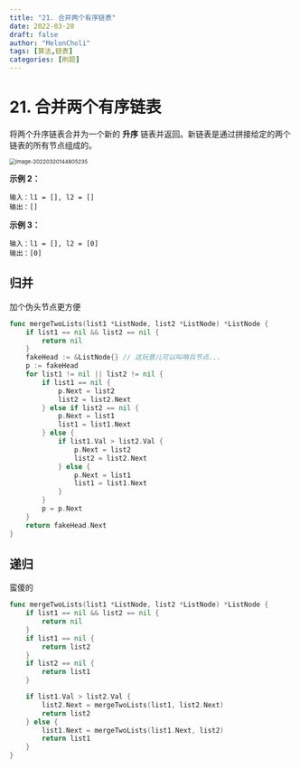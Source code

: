```yaml
---
title: "21. 合并两个有序链表"
date: 2022-03-20
draft: false
author: "MelonCholi"
tags: [算法,链表]
categories: [刷题]
---
```


# 21. 合并两个有序链表

将两个升序链表合并为一个新的 **升序** 链表并返回。新链表是通过拼接给定的两个链表的所有节点组成的。 

<img src="https://markdown-1303167219.cos.ap-shanghai.myqcloud.com/image-20220320144805235.png" alt="image-20220320144805235" style="zoom:67%;" />

**示例 2：**

```
输入：l1 = [], l2 = []
输出：[]
```

**示例 3：**

```
输入：l1 = [], l2 = [0]
输出：[0]
```

## 归并

加个伪头节点更方便

```go
func mergeTwoLists(list1 *ListNode, list2 *ListNode) *ListNode {
	if list1 == nil && list2 == nil {
		return nil
	}
	fakeHead := &ListNode{} // 这玩意儿可以叫哨兵节点...
	p := fakeHead
	for list1 != nil || list2 != nil {
		if list1 == nil {
			p.Next = list2
			list2 = list2.Next
		} else if list2 == nil {
			p.Next = list1
			list1 = list1.Next
		} else {
			if list1.Val > list2.Val {
				p.Next = list2
				list2 = list2.Next
			} else {
				p.Next = list1
				list1 = list1.Next
			}
		}
		p = p.Next
	}
	return fakeHead.Next
}
```

## 递归

蛮傻的

```go
func mergeTwoLists(list1 *ListNode, list2 *ListNode) *ListNode {
	if list1 == nil && list2 == nil {
		return nil
	}
	if list1 == nil {
		return list2
	}
	if list2 == nil {
		return list1
	}

	if list1.Val > list2.Val {
		list2.Next = mergeTwoLists(list1, list2.Next)
		return list2
	} else {
		list1.Next = mergeTwoLists(list1.Next, list2)
		return list1
	}
}
```

